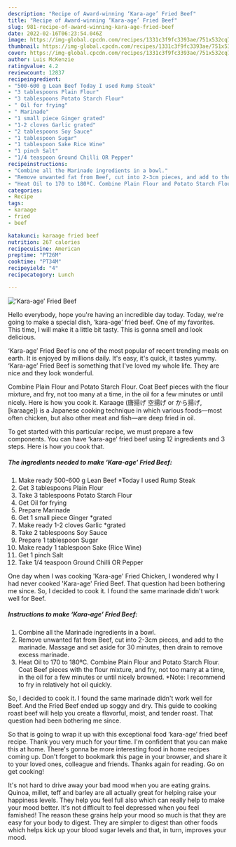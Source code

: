 ```yaml
---
description: "Recipe of Award-winning ‘Kara-age’ Fried Beef"
title: "Recipe of Award-winning ‘Kara-age’ Fried Beef"
slug: 981-recipe-of-award-winning-kara-age-fried-beef
date: 2022-02-16T06:23:54.046Z
image: https://img-global.cpcdn.com/recipes/1331c3f9fc3393ae/751x532cq70/kara-age-fried-beef-recipe-main-photo.jpg
thumbnail: https://img-global.cpcdn.com/recipes/1331c3f9fc3393ae/751x532cq70/kara-age-fried-beef-recipe-main-photo.jpg
cover: https://img-global.cpcdn.com/recipes/1331c3f9fc3393ae/751x532cq70/kara-age-fried-beef-recipe-main-photo.jpg
author: Luis McKenzie
ratingvalue: 4.2
reviewcount: 12837
recipeingredient:
- "500-600 g Lean Beef Today I used Rump Steak"
- "3 tablespoons Plain Flour"
- "3 tablespoons Potato Starch Flour"
- " Oil for frying"
- " Marinade"
- "1 small piece Ginger grated"
- "1-2 cloves Garlic grated"
- "2 tablespoons Soy Sauce"
- "1 tablespoon Sugar"
- "1 tablespoon Sake Rice Wine"
- "1 pinch Salt"
- "1/4 teaspoon Ground Chilli OR Pepper"
recipeinstructions:
- "Combine all the Marinade ingredients in a bowl."
- "Remove unwanted fat from Beef, cut into 2-3cm pieces, and add to the marinade. Massage and set aside for 30 minutes, then drain to remove excess marinade."
- "Heat Oil to 170 to 180ºC. Combine Plain Flour and Potato Starch Flour. Coat Beef pieces with the flour mixture, and fry, not too many at a time, in the oil for a few minutes or until nicely browned. *Note: I recommend to fry in relatively hot oil quickly."
categories:
- Recipe
tags:
- karaage
- fried
- beef

katakunci: karaage fried beef 
nutrition: 267 calories
recipecuisine: American
preptime: "PT26M"
cooktime: "PT34M"
recipeyield: "4"
recipecategory: Lunch

---
```



![‘Kara-age’ Fried Beef](https://img-global.cpcdn.com/recipes/1331c3f9fc3393ae/751x532cq70/kara-age-fried-beef-recipe-main-photo.jpg)

Hello everybody, hope you're having an incredible day today. Today, we're going to make a special dish, ‘kara-age’ fried beef. One of my favorites. This time, I will make it a little bit tasty. This is gonna smell and look delicious.

‘Kara-age’ Fried Beef is one of the most popular of recent trending meals on earth. It is enjoyed by millions daily. It's easy, it's quick, it tastes yummy. ‘Kara-age’ Fried Beef is something that I've loved my whole life. They are nice and they look wonderful.

Combine Plain Flour and Potato Starch Flour. Coat Beef pieces with the flour mixture, and fry, not too many at a time, in the oil for a few minutes or until nicely. Here is how you cook it. Karaage (唐揚げ 空揚げ or から揚げ, [kaɾaaɡe]) is a Japanese cooking technique in which various foods—most often chicken, but also other meat and fish—are deep fried in oil.


To get started with this particular recipe, we must prepare a few components. You can have ‘kara-age’ fried beef using 12 ingredients and 3 steps. Here is how you cook that.

<!--inarticleads1-->

##### The ingredients needed to make ‘Kara-age’ Fried Beef:

1. Make ready 500-600 g Lean Beef *Today I used Rump Steak
1. Get 3 tablespoons Plain Flour
1. Take 3 tablespoons Potato Starch Flour
1. Get  Oil for frying
1. Prepare  Marinade
1. Get 1 small piece Ginger *grated
1. Make ready 1-2 cloves Garlic *grated
1. Take 2 tablespoons Soy Sauce
1. Prepare 1 tablespoon Sugar
1. Make ready 1 tablespoon Sake (Rice Wine)
1. Get 1 pinch Salt
1. Take 1/4 teaspoon Ground Chilli OR Pepper


One day when I was cooking &#39;Kara-age&#39; Fried Chicken, I wondered why I had never cooked &#39;Kara-age&#39; Fried Beef. That question had been bothering me since. So, I decided to cook it. I found the same marinade didn&#39;t work well for Beef. 

<!--inarticleads2-->

##### Instructions to make ‘Kara-age’ Fried Beef:

1. Combine all the Marinade ingredients in a bowl.
1. Remove unwanted fat from Beef, cut into 2-3cm pieces, and add to the marinade. Massage and set aside for 30 minutes, then drain to remove excess marinade.
1. Heat Oil to 170 to 180ºC. Combine Plain Flour and Potato Starch Flour. Coat Beef pieces with the flour mixture, and fry, not too many at a time, in the oil for a few minutes or until nicely browned. *Note: I recommend to fry in relatively hot oil quickly.


So, I decided to cook it. I found the same marinade didn&#39;t work well for Beef. And the Fried Beef ended up soggy and dry. This guide to cooking roast beef will help you create a flavorful, moist, and tender roast. That question had been bothering me since. 

So that is going to wrap it up with this exceptional food ‘kara-age’ fried beef recipe. Thank you very much for your time. I'm confident that you can make this at home. There's gonna be more interesting food in home recipes coming up. Don't forget to bookmark this page in your browser, and share it to your loved ones, colleague and friends. Thanks again for reading. Go on get cooking!

It's not hard to drive away your bad mood when you are eating grains. Quinoa, millet, teff and barley are all actually great for helping raise your happiness levels. They help you feel full also which can really help to make your mood better. It's not difficult to feel depressed when you feel famished! The reason these grains help your mood so much is that they are easy for your body to digest. They are simpler to digest than other foods which helps kick up your blood sugar levels and that, in turn, improves your mood.
